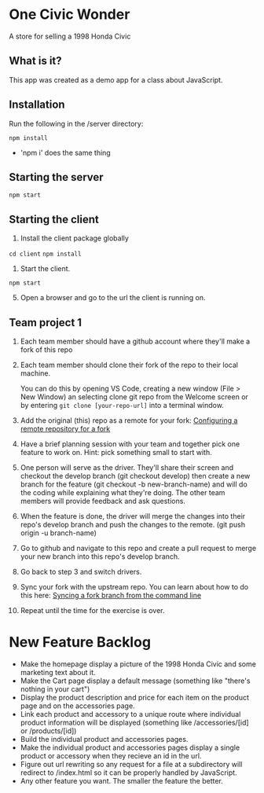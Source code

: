 # One Civic Wonder

A store for selling a 1998 Honda Civic

## What is it?

This app was created as a demo app for a class about JavaScript.

## Installation

Run the following in the /server directory:

`npm install`
* 'npm i' does the same thing

## Starting the server

`npm start`

## Starting the client

1. Install the client package globally

`cd client`
`npm install`

1. Start the client.

`npm start`

5. Open a browser and go to the url the client is running on.

## Team project 1

1. Each team member should have a github account where they'll make a fork of this repo
2. Each team member should clone their fork of the repo to their local machine.

   You can do this by opening VS Code, creating a new window (File > New Window) an selecting clone git repo from the Welcome screen or by entering `git clone [your-repo-url]` into a terminal window.

3. Add the original (this) repo as a remote for your fork:
   [Configuring a remote repository for a fork](https://docs.github.com/en/pull-requests/collaborating-with-pull-requests/working-with-forks/configuring-a-remote-repository-for-a-fork)
4. Have a brief planning session with your team and together pick one feature to work on.
   Hint: pick something small to start with.
5. One person will serve as the driver. They'll share their screen and checkout the develop branch (git checkout develop) then create a new branch for the feature (git checkout -b new-branch-name) and will do the coding while explaining what they're doing. The other team members will provide feedback and ask questions.
6. When the feature is done, the driver will merge the changes into their repo's develop branch and push the changes to the remote. (git push origin -u branch-name)
7. Go to github and navigate to this repo and create a pull request to merge your new branch into this repo's develop branch.
8. Go back to step 3 and switch drivers.
9. Sync your fork with the upstream repo. You can learn about how to do this here:
   [Syncing a fork branch from the command line](https://docs.github.com/en/pull-requests/collaborating-with-pull-requests/working-with-forks/syncing-a-fork#syncing-a-fork-branch-from-the-command-line)
10. Repeat until the time for the exercise is over.

# New Feature Backlog

- Make the homepage display a picture of the 1998 Honda Civic and some marketing text about it.
- Make the Cart page display a default message (something like "there's nothing in your cart")
- Display the product description and price for each item on the product page and on the accessories page.
- Link each product and accessory to a unique route where individual product information will be displayed (something like /accessories/[id] or /products/[id])
- Build the individual product and accessories pages.
- Make the individual product and accessories pages display a single product or accessory when they recieve an id in the url.
- Figure out url rewriting so any request for a file at a subdirectory will redirect to /index.html so it can be properly handled by JavaScript.
- Any other feature you want. The smaller the feature the better.
